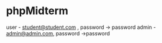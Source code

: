 # phpMidterm

user - student@student.com , password -> password
admin - admin@admin.com, password ->password
